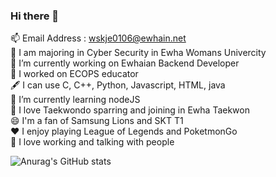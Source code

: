 ### Hi there 👋
📫 Email Address : wskje0106@ewhain.net</br>
🏫 I am majoring in Cyber Security in Ewha Womans Univercity </br>
🔭 I’m currently working on Ewhaian Backend Developer </br>
🔭 I worked on ECOPS educator </br>
🖋 I can use C, C++, Python, Javascript, HTML, java </br>
🌱 I’m currently learning nodeJS</br>
🥋 I love Taekwondo sparring and joining in Ewha Taekwon</br>
😄 I'm a fan of Samsung Lions and SKT T1</br>
❤ I enjoy playing League of Legends and PoketmonGo </br>
👯 I love working and talking with people

<!--
**JK-cs/JK-cs** is a ✨ _special_ ✨ repository because its `README.md` (this file) appears on your GitHub profile.

Here are some ideas to get you started:

- 🔭 I’m currently working on ...
- 🌱 I’m currently learning ...
- 👯 I’m looking to collaborate on ...
- 🤔 I’m looking for help with ...
- 💬 Ask me about ...
- 📫 How to reach me: ...
- 😄 Pronouns: ...
- ⚡ Fun fact: ...
-->

![Anurag's GitHub stats](https://github-readme-stats.vercel.app/api?username=JK-cs&show_icons=true&theme=radical)
